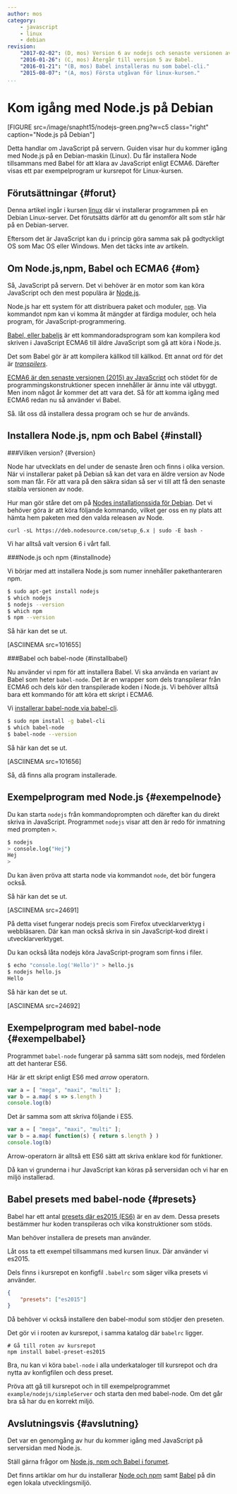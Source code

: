 ```yaml
---
author: mos
category:
    - javascript
    - linux
    - debian
revision:
    "2017-02-02": (D, mos) Version 6 av nodejs och senaste versionen av Babel samt babel presets.
    "2016-01-26": (C, mos) Återgår till version 5 av Babel.
    "2016-01-21": "(B, mos) Babel installeras nu som babel-cli."
    "2015-08-07": "(A, mos) Första utgåvan för linux-kursen."
...
```

Kom igång med Node.js på Debian
==================================

[FIGURE src=/image/snapht15/nodejs-green.png?w=c5 class="right" caption="Node.js på Debian"]

Detta handlar om JavaScript på servern. Guiden visar hur du kommer igång med Node.js på en Debian-maskin (Linux). Du får installera Node tillsammans med Babel för att klara av JavaScript enligt ECMA6. Därefter visas ett par exempelprogram ur kursrepot för Linux-kursen.

<!--more-->



Förutsättningar {#forut}
--------------------------------------

Denna artikel ingår i kursen [linux](linux) där vi installerar programmen på en Debian Linux-server. Det förutsätts därför att du genomför allt som står här på en Debian-server.

Eftersom det är JavaScript kan du i princip göra samma sak på godtyckligt OS som Mac OS eller Windows. Men det täcks inte av artikeln.



Om Node.js,npm, Babel och ECMA6 {#om}
--------------------------------------

Så, JavaScript på servern. Det vi behöver är en motor som kan köra JavaScript och den mest populära är [Node.js](https://nodejs.org/).

Node.js har ett system för att distribuera paket och moduler, [`npm`](https://www.npmjs.com/). Via kommandot npm kan vi komma åt mängder at färdiga moduler, och hela program, för JavaScript-programmering.

[Babel, eller babeljs](https://babeljs.io/) är ett kommandoradsprogram som kan kompilera kod skriven i JavaScript ECMA6 till äldre JavaScript som gå att köra i Node.js. 

Det som Babel gör är att kompilera källkod till källkod. Ett annat ord för det är [*transpilers*](https://en.wikipedia.org/wiki/Source-to-source_compiler).

[ECMA6 är den senaste versionen (2015) av JavaScript](https://github.com/lukehoban/es6features/blob/master/README.md) och stödet för de programmingskonstruktioner specen innehåller är ännu inte väl utbyggt. Men inom något år kommer det att vara det. Så för att komma igång med ECMA6 redan nu så använder vi Babel.   

Så. låt oss då installera dessa program och se hur de används. 



Installera Node.js, npm och Babel {#install}
--------------------------------------


###Vilken version? {#version}

Node har utvecklats en del under de senaste åren och finns i olika version. När vi installerar paket på Debian så kan det vara en äldre version av Node som man får. För att vara på den säkra sidan så ser vi till att få den senaste staibla versionen av node.

Hur man gör ståre det om på [Nodes installationssida för Debian](https://nodejs.org/en/download/package-manager/). Det vi behöver göra är att köra följande kommando, vilket ger oss en ny plats att hämta hem paketen med den valda releasen av Node.

```text
curl -sL https://deb.nodesource.com/setup_6.x | sudo -E bash -
```

Vi har alltså valt version 6 i vårt fall.



###Node.js och npm {#installnode}

Vi börjar med att installera  Node.js som numer innehåller pakethanteraren npm.

```bash
$ sudo apt-get install nodejs
$ which nodejs
$ nodejs --version
$ which npm
$ npm --version
```

Så här kan det se ut.

[ASCIINEMA src=101655]



###Babel och babel-node {#installbabel}

Nu använder vi npm för att installera Babel. Vi ska använda en variant av Babel som heter `babel-node`. Det är en wrapper som dels transpilerar från ECMA6 och dels kör den transpilerade koden i Node.js. Vi behöver alltså bara ett kommando för att köra ett skript i ECMA6.

Vi [installerar babel-node via babel-cli](https://babeljs.io/docs/usage/cli/).

```bash
$ sudo npm install -g babel-cli
$ which babel-node
$ babel-node --version
```

<!--
Du kommer högst troligen få ett felmeddelande på Debian som säger följande.

```bash
$ babel-node --version
/usr/bin/env: node: No such file or directory
```

Babel tror att det exekverbara programmet för Node.js heter `node`, men på Debian finns det ett annat program som heter det så Node.js heter istället `nodejs`.

Ett enkelt sätt att åtgärda detta är att skapa en länk från `node` till `nodejs`.

```bash
$ sudo ln -s /usr/bin/nodejs /usr/bin/node
```

Nu bör det gå bättre.

```bash
$ babel-node --version
```

-->

Så här kan det se ut.

[ASCIINEMA src=101656]

Så, då finns alla program installerade.



Exempelprogram med Node.js {#exempelnode}
--------------------------------------

Du kan starta `nodejs` från kommandoprompten och därefter kan du direkt skriva in JavaScript. Programmet `nodejs` visar att den är redo för inmatning med prompten `>`.

```bash
$ nodejs
> console.log("Hej")
Hej
>
```

Du kan även pröva att starta node via kommandot `node`, det bör fungera också.

Så här kan det se ut.

[ASCIINEMA src=24691]

På detta viset fungerar nodejs precis som Firefox utvecklarverktyg i webbläsaren. Där kan man också skriva in sin JavaScript-kod direkt i utvecklarverktyget. 

Du kan också låta nodejs köra JavaScript-program som finns i filer.

```bash
$ echo "console.log('Hello')" > hello.js
$ nodejs hello.js
Hello
```

Så här kan det se ut.

[ASCIINEMA src=24692]



Exempelprogram med babel-node {#exempelbabel}
--------------------------------------

Programmet `babel-node` fungerar på samma sätt som nodejs, med fördelen att det hanterar ES6.

Här är ett skript enligt ES6 med *arrow* operatorn.

```javascript
var a = [ "mega", "maxi", "multi" ];
var b = a.map( s => s.length )
console.log(b)
```

Det är samma som att skriva följande i ES5.

```javascript
var a = [ "mega", "maxi", "multi" ];
var b = a.map( function(s) { return s.length } )
console.log(b)
```

Arrow-operatorn är alltså ett ES6 sätt att skriva enklare kod för funktioner.

Då kan vi grunderna i hur JavaScript kan köras på serversidan och vi har en miljö installerad.



Babel presets med babel-node {#presets}
--------------------------------------

Babel har ett antal [presets där es2015 (ES6)](https://babeljs.io/docs/plugins/preset-es2015/) är en av dem. Dessa presets bestämmer hur koden transpileras och vilka konstruktioner som stöds.

Man behöver installera de presets man använder.

Låt oss ta ett exempel tillsammans med kursen linux. Där använder vi es2015.

Dels finns i kursrepot en konfigfil `.babelrc` som säger vilka presets vi använder.

```json
{
    "presets": ["es2015"]
}
```

Då behöver vi också installere den babel-modul som stödjer den preseten.

Det gör vi i rooten av kursrepot, i samma katalog där `babelrc` ligger.

```text
# Gå till roten av kursrepot
npm install babel-preset-es2015
```

Bra, nu kan vi köra `babel-node` i alla underkataloger till kursrepot och dra nytta av konfigfilen och dess preset.

Pröva att gå till kursrepot och in till exempelprogrammet `example/nodejs/simpleServer` och starta den med babel-node. Om det går bra så har du en korrekt miljö.



Avslutningsvis {#avslutning}
--------------------------------------

Det var en genomgång av hur du kommer igång med JavaScript på serversidan med Node.js.

Ställ gärna frågor om [Node.js, npm och Babel i forumet](t/4353).

Det finns artiklar om hur du installerar [Node och npm](labbmiljo/node-och-npm) samt [Babel](labbmiljo/babel-node) på din egen lokala utvecklingsmiljö.
